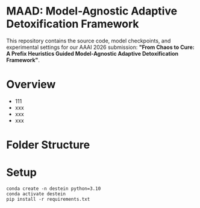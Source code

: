 # MAAD: Model-Agnostic Adaptive  Detoxification Framework

This repository contains the source code, model checkpoints, and experimental settings for our AAAI 2026 submission: **"From Chaos to Cure: A Prefix Heuristics Guided Model-Agnostic Adaptive  Detoxification Framework"**.

# Overview
- 111
- xxx
- xxx
- xxx

# Folder Structure

# Setup
```
conda create -n destein python=3.10
conda activate destein
pip install -r requirements.txt
```
